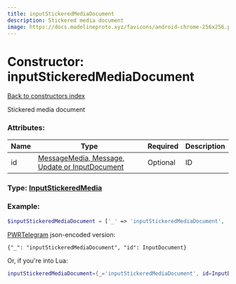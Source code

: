 ```yaml
---
title: inputStickeredMediaDocument
description: Stickered media document
image: https://docs.madelineproto.xyz/favicons/android-chrome-256x256.png
---
```

# Constructor: inputStickeredMediaDocument  
[Back to constructors index](index.md)



Stickered media document

### Attributes:

| Name     |    Type       | Required | Description |
|----------|---------------|----------|-------------|
|id|[MessageMedia, Message, Update or InputDocument](../types/InputDocument.md) | Optional|ID|



### Type: [InputStickeredMedia](../types/InputStickeredMedia.md)


### Example:

```php
$inputStickeredMediaDocument = ['_' => 'inputStickeredMediaDocument', 'id' => InputDocument];
```  

[PWRTelegram](https://pwrtelegram.xyz) json-encoded version:

```
{"_": "inputStickeredMediaDocument", "id": InputDocument}
```


Or, if you're into Lua:

```lua
inputStickeredMediaDocument={_='inputStickeredMediaDocument', id=InputDocument}

```


